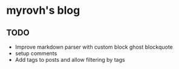 # myrovh's blog

## TODO

- Improve markdown parser with custom block ghost blockquote
- setup comments
- Add tags to posts and allow filtering by tags
